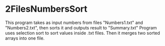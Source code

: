 # 2FilesNumbersSort
This program takes as input numbers from files "Numbers1.txt" and "Numbers2.txt", then sorts it and outputs result to "Summary.txt"
Program uses selection sort to sort values inside .txt files.
Then it merges two sorted arrays into one file.
